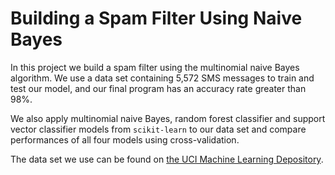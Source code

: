# Building a Spam Filter Using Naive Bayes

In this project we build a spam filter using the multinomial naive Bayes algorithm. We use a data set containing 5,572 SMS messages to train and test our model, and our final program has an accuracy rate greater than 98%.

We also apply multinomial naive Bayes, random forest classifier and support vector classifier models from `scikit-learn` to our data set and compare performances of all four models using cross-validation.

The data set we use can be found on [the UCI Machine Learning Depository](https://archive.ics.uci.edu/ml/datasets/sms+spam+collection).